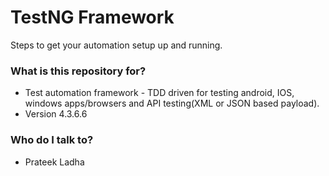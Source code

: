 # TestNG Framework #

Steps to get your automation setup up and running.

### What is this repository for? ###

* Test automation framework - TDD driven for testing android, IOS, windows apps/browsers and API testing(XML or JSON based payload).
* Version 4.3.6.6

### Who do I talk to? ###

* Prateek Ladha
